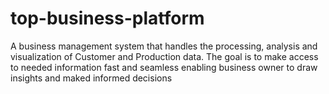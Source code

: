 # top-business-platform
A business management system that handles the processing, analysis and visualization of Customer and Production data. The goal is to make access to needed information fast and seamless enabling business owner to draw insights and maked informed decisions
